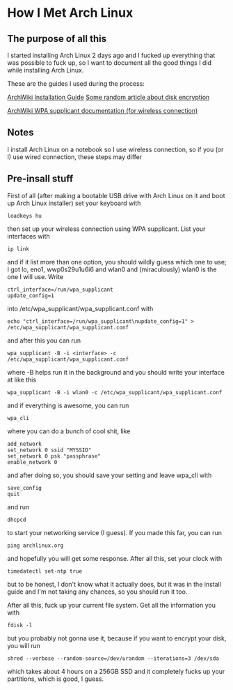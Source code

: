 # How I Met Arch Linux

## The purpose of all this

I started installing Arch Linux 2 days ago and I fucked up everything that was possible to fuck up, so I want to document all the good things I did while installing Arch Linux.

These are the guides I used during the process:

[ArchWiki Installation Guide](https://wiki.archlinux.org/index.php/Installation_guide)
[Some random article about disk encryption](https://www.howtoforge.com/tutorial/how-to-install-arch-linux-with-full-disk-encryption/)

[ArchWiki WPA supplicant documentation (for wireless connection)](https://wiki.archlinux.org/index.php/WPA_supplicant)

## Notes

I install Arch Linux on a notebook so I use wireless connection, so if you (or I) use wired connection, these steps may differ

## Pre-insall stuff

First of all (after making a bootable USB drive with Arch Linux on it and boot up Arch Linux installer) set your keyboard with

```shell
loadkeys hu
```

then set up your wireless connection using WPA supplicant. List your interfaces with 

```shell
ip link
```

and if it list more than one option, you should wildly guess which one to use; I got lo, eno1, wwp0s29u1u6i6 and wlan0 and (miraculously) wlan0 is the one I will use. Write 

```shell
ctrl_interface=/run/wpa_supplicant
update_config=1
```

into /etc/wpa_supplicant/wpa_supplicant.conf with

```shell
echo "ctrl_interface=/run/wpa_supplicant\nupdate_config=1" > /etc/wpa_supplicant/wpa_supplicant.conf
```

and after this you can run

```shell
wpa_supplicant -B -i <interface> -c /etc/wpa_supplicant/wpa_supplicant.conf
```
where -B helps run it in the background and you should write your interface at <interface> like this

```shell
wpa_supplicant -B -i wlan0 -c /etc/wpa_supplicant/wpa_supplicant.conf
```

and if everything is awesome, you can run 

```shell
wpa_cli
``` 

where you can do a bunch of cool shit, like 

```shell
add_network
set_network 0 ssid "MYSSID"
set_network 0 psk "passphrase"
enable_network 0
``` 

and after doing so, you should save your setting and leave wpa_cli with

```shell
save_config
quit
``` 

and run

```shell
dhcpcd
``` 

to start your networking service (I guess). If you made this far, you can run 

```shell
ping archlinux.org
``` 

and hopefully you will get some response. After all this, set your clock with

```shell
timedatectl set-ntp true
``` 
but to be honest, I don't know what it actually does, but it was in the install guide and I'm not taking any chances, so you should run it too.

After all this, fuck up your current file system. Get all the information you with 

```shell
fdisk -l
``` 
but you probably not gonna use it, because if you want to encrypt your disk, you will run

```shell
shred --verbose --random-source=/dev/urandom --iterations=3 /dev/sda
``` 
which takes about 4 hours on a 256GB SSD and it completely fucks up your partitions, which is good, I guess.